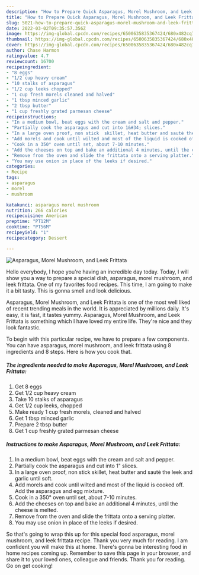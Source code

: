 ```yaml
---
description: "How to Prepare Quick Asparagus, Morel Mushroom, and Leek Frittata"
title: "How to Prepare Quick Asparagus, Morel Mushroom, and Leek Frittata"
slug: 5021-how-to-prepare-quick-asparagus-morel-mushroom-and-leek-frittata
date: 2022-03-02T09:35:57.356Z
image: https://img-global.cpcdn.com/recipes/6500635835367424/680x482cq70/asparagus-morel-mushroom-and-leek-frittata-recipe-main-photo.jpg
thumbnail: https://img-global.cpcdn.com/recipes/6500635835367424/680x482cq70/asparagus-morel-mushroom-and-leek-frittata-recipe-main-photo.jpg
cover: https://img-global.cpcdn.com/recipes/6500635835367424/680x482cq70/asparagus-morel-mushroom-and-leek-frittata-recipe-main-photo.jpg
author: Chase Harmon
ratingvalue: 4.7
reviewcount: 16700
recipeingredient:
- "8 eggs"
- "1/2 cup heavy cream"
- "10 stalks of asparagus"
- "1/2 cup leeks chopped"
- "1 cup fresh morels cleaned and halved"
- "1 tbsp minced garlic"
- "2 tbsp butter"
- "1 cup freshly grated parmesan cheese"
recipeinstructions:
- "In a medium bowl, beat eggs with the cream and salt and pepper."
- "Partially cook the asparagus and cut into 1&#34; slices."
- "In a large oven proof, non stick  skillet, heat butter and sautè the leek and garlic until soft."
- "Add morels and cook until wilted and most of the liquid is cooked off. Add the asparagus and egg mixture."
- "Cook in a 350° oven until set, about 7-10 minutes."
- "Add the cheeses on top and bake an additional 4 minutes, until the cheese is melted."
- "Remove from the oven and slide the frittata onto a serving platter."
- "You may use onion in place of the leeks if desired."
categories:
- Recipe
tags:
- asparagus
- morel
- mushroom

katakunci: asparagus morel mushroom 
nutrition: 266 calories
recipecuisine: American
preptime: "PT12M"
cooktime: "PT56M"
recipeyield: "1"
recipecategory: Dessert

---
```



![Asparagus, Morel Mushroom, and Leek Frittata](https://img-global.cpcdn.com/recipes/6500635835367424/680x482cq70/asparagus-morel-mushroom-and-leek-frittata-recipe-main-photo.jpg)

Hello everybody, I hope you're having an incredible day today. Today, I will show you a way to prepare a special dish, asparagus, morel mushroom, and leek frittata. One of my favorites food recipes. This time, I am going to make it a bit tasty. This is gonna smell and look delicious.



Asparagus, Morel Mushroom, and Leek Frittata is one of the most well liked of recent trending meals in the world. It is appreciated by millions daily. It's easy, it is fast, it tastes yummy. Asparagus, Morel Mushroom, and Leek Frittata is something which I have loved my entire life. They're nice and they look fantastic.


To begin with this particular recipe, we have to prepare a few components. You can have asparagus, morel mushroom, and leek frittata using 8 ingredients and 8 steps. Here is how you cook that.

<!--inarticleads1-->

##### The ingredients needed to make Asparagus, Morel Mushroom, and Leek Frittata:

1. Get 8 eggs
1. Get 1/2 cup heavy cream
1. Take 10 stalks of asparagus
1. Get 1/2 cup leeks, chopped
1. Make ready 1 cup fresh morels, cleaned and halved
1. Get 1 tbsp minced garlic
1. Prepare 2 tbsp butter
1. Get 1 cup freshly grated parmesan cheese




<!--inarticleads2-->

##### Instructions to make Asparagus, Morel Mushroom, and Leek Frittata:

1. In a medium bowl, beat eggs with the cream and salt and pepper.
1. Partially cook the asparagus and cut into 1&#34; slices.
1. In a large oven proof, non stick  skillet, heat butter and sautè the leek and garlic until soft.
1. Add morels and cook until wilted and most of the liquid is cooked off. Add the asparagus and egg mixture.
1. Cook in a 350° oven until set, about 7-10 minutes.
1. Add the cheeses on top and bake an additional 4 minutes, until the cheese is melted.
1. Remove from the oven and slide the frittata onto a serving platter.
1. You may use onion in place of the leeks if desired.




So that's going to wrap this up for this special food asparagus, morel mushroom, and leek frittata recipe. Thank you very much for reading. I am confident you will make this at home. There's gonna be interesting food in home recipes coming up. Remember to save this page in your browser, and share it to your loved ones, colleague and friends. Thank you for reading. Go on get cooking!
